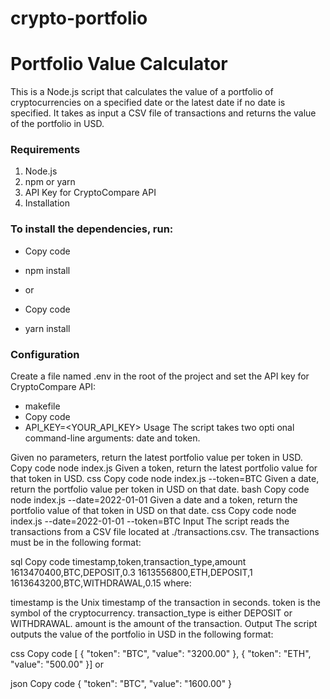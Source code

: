# crypto-portfolio
# Portfolio Value Calculator
This is a Node.js script that calculates the value of a portfolio of cryptocurrencies on a specified date or the latest date if no date is specified. It takes as input a CSV file of transactions and returns the value of the portfolio in USD.

### Requirements
1. Node.js
2. npm or yarn
3. API Key for CryptoCompare API
4. Installation
### To install the dependencies, run:

- Copy code
- npm install
- or

- Copy code
- yarn install
### Configuration
Create a file named .env in the root of the project and set the API key for CryptoCompare API:

- makefile
- Copy code
- API_KEY=<YOUR_API_KEY>
Usage
The script takes two opti onal command-line arguments: date and token.

Given no parameters, return the latest portfolio value per token in USD.
Copy code
node index.js
Given a token, return the latest portfolio value for that token in USD.
css
Copy code
node index.js --token=BTC
Given a date, return the portfolio value per token in USD on that date.
bash
Copy code
node index.js --date=2022-01-01
Given a date and a token, return the portfolio value of that token in USD on that date.
css
Copy code
node index.js --date=2022-01-01 --token=BTC
Input
The script reads the transactions from a CSV file located at ./transactions.csv. The transactions must be in the following format:

sql
Copy code
timestamp,token,transaction_type,amount
1613470400,BTC,DEPOSIT,0.3
1613556800,ETH,DEPOSIT,1
1613643200,BTC,WITHDRAWAL,0.15
where:

timestamp is the Unix timestamp of the transaction in seconds.
token is the symbol of the cryptocurrency.
transaction_type is either DEPOSIT or WITHDRAWAL.
amount is the amount of the transaction.
Output
The script outputs the value of the portfolio in USD in the following format:

css
Copy code
[  {    "token": "BTC",    "value": "3200.00"  },  {    "token": "ETH",    "value": "500.00"  }]
or

json
Copy code
{
  "token": "BTC",
  "value": "1600.00"
}
